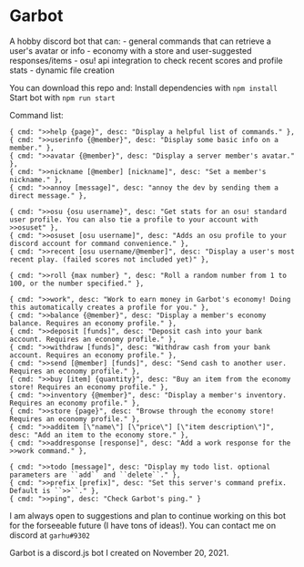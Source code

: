 # Garbot
A hobby discord bot that can:
    - general commands that can retrieve a user's avatar or info
    - economy with a store and user-suggested responses/items
    - osu! api integration to check recent scores and profile stats
    - dynamic file creation

You can download this repo and:
Install dependencies with ``npm install``
Start bot with ``npm run start``

Command list:

    { cmd: ">>help {page}", desc: "Display a helpful list of commands." },
    { cmd: ">>userinfo {@member}", desc: "Display some basic info on a member." },
    { cmd: ">>avatar {@member}", desc: "Display a server member's avatar." },
    { cmd: ">>nickname [@member] [nickname]", desc: "Set a member's nickname." },
    { cmd: ">>annoy [message]", desc: "annoy the dev by sending them a direct message." },

    { cmd: ">>osu {osu username}", desc: "Get stats for an osu! standard user profile. You can also tie a profile to your account with >>osuset" },
    { cmd: ">>osuset [osu username]", desc: "Adds an osu profile to your discord account for command convenience." },
    { cmd: ">>recent [osu username/@member]", desc: "Display a user's most recent play. (failed scores not included yet)" },

    { cmd: ">>roll {max number} ", desc: "Roll a random number from 1 to 100, or the number specified." },

    { cmd: ">>work", desc: "Work to earn money in Garbot's economy! Doing this automatically creates a profile for you." },
    { cmd: ">>balance {@member}", desc: "Display a member's economy balance. Requires an economy profile." },
    { cmd: ">>deposit [funds]", desc: "Deposit cash into your bank account. Requires an economy profile." },
    { cmd: ">>withdraw [funds]", desc: "Withdraw cash from your bank account. Requires an economy profile." },
    { cmd: ">>send [@member] [funds]", desc: "Send cash to another user. Requires an economy profile." },
    { cmd: ">>buy [item] {quantity}", desc: "Buy an item from the economy store! Requires an economy profile." },
    { cmd: ">>inventory {@member}", desc: "Display a member's inventory. Requires an economy profile." },
    { cmd: ">>store {page}", desc: "Browse through the economy store! Requires an economy profile." },
    { cmd: ">>additem [\"name\"] [\"price\"] [\"item description\"]", desc: "Add an item to the economy store." },
    { cmd: ">>addresponse [response]", desc: "Add a work response for the >>work command." },

    { cmd: ">>todo [message]", desc: "Display my todo list. optional parameters are ``add`` and ``delete``." },
    { cmd: ">>prefix [prefix]", desc: "Set this server's command prefix. Default is ``>>``." },
    { cmd: ">>ping", desc: "Check Garbot's ping." }

I am always open to suggestions and plan to continue working on this bot for the forseeable future (I have tons of ideas!). You can contact me on discord at ``garhu#9302``

Garbot is a discord.js bot I created on November 20, 2021.
